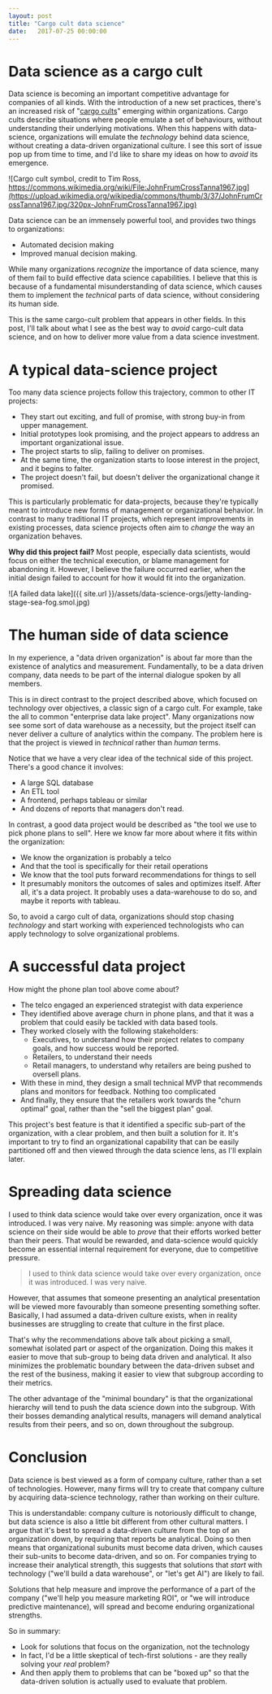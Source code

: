 ```yaml
---
layout: post
title: "Cargo cult data science"
date:   2017-07-25 00:00:00
---
```


Data science as a cargo cult
============================

Data science is becoming an important competitive advantage for companies of all kinds.
With the introduction of a new set practices, there's an increased risk of "[cargo cults](https://en.wikipedia.org/wiki/Cargo_cult_programming)" emerging within organizations. 
Cargo cults describe situations where people emulate a set of behaviours, without understanding their underlying motivations. 
When this happens with data-science, organizations will emulate the _technology_ behind data science, without creating a data-driven organizational culture.
I see this sort of issue pop up from time to time, and I'd like to share my ideas on how to _avoid_ its emergence.

![Cargo cult symbol, credit to Tim Ross, https://commons.wikimedia.org/wiki/File:JohnFrumCrossTanna1967.jpg](https://upload.wikimedia.org/wikipedia/commons/thumb/3/37/JohnFrumCrossTanna1967.jpg/320px-JohnFrumCrossTanna1967.jpg)


Data science can be an immensely powerful tool, and provides two things to organizations:

 - Automated decision making
 - Improved manual decision making.

While many organizations _recognize_ the importance of data science, many of them fail to build effective data science capabilities.
I believe that this is because of a fundamental misunderstanding of data science, which causes them to implement the _technical_ parts of data science, without considering its human side.

This is the same cargo-cult problem that appears in other fields.
In this post, I'll talk about what I see as the best way to _avoid_ cargo-cult data science, and on how to deliver more value from a data science investment.

A typical data-science project
==============================
Too many data science projects follow this trajectory, common to other IT projects:

 - They start out exciting, and full of promise, with strong buy-in from upper management.
 - Initial prototypes look promising, and the project appears to address an important organizational issue.
 - The project starts to slip, failing to deliver on promises.
 - At the same time, the organization starts to loose interest in the project, and it begins to falter.
 - The project doesn't fail, but doesn't deliver the organizational change it promised.

This is particularly problematic for data-projects, because they're typically meant to introduce new forms of management or organizational behavior.
In contrast to many traditional IT projects, which represent improvements in existing processes, data science projects often aim to _change_ the way an organization behaves.

**Why did this project fail?** Most people, especially data scientists, would focus on either the technical execution, or blame management for abandoning it.
However, I believe the failure occurred earlier, when the initial design failed to account for how it would fit into the organization.


![A failed data lake]({{ site.url }}/assets/data-science-orgs/jetty-landing-stage-sea-fog.smol.jpg)

The human side of data science
==============================
In my experience, a "data driven organization" is about far more than the existence of analytics and measurement.
Fundamentally, to be a data driven company, data needs to be part of the internal dialogue spoken by all members.

This is in direct contrast to the project described above, which focused on technology over objectives, a classic sign of a cargo cult.
For example, take the all to common "enterprise data lake project". 
Many organizations now see some sort of data warehouse as a necessity, but the project itself can never deliver a culture of analytics within the company.
The problem here is that the project is viewed in _technical_ rather than _human_ terms. 

Notice that we have a very clear idea of the technical side of this project. 
There's a good chance it involves:
 
 - A large SQL database
 - An ETL tool
 - A frontend, perhaps tableau or similar
 - And dozens of reports that managers don't read.

In contrast, a good data project would be described as "the tool we use to pick phone plans to sell".
Here we know far more about where it fits within the organization:
 
 - We know the organization is probably a telco
 - And that the tool is specifically for their retail operations
 - We know that the tool puts forward recommendations for things to sell
 - It presumably monitors the outcomes of sales and optimizes itself. After all, it's a data project.
   It probably uses a data-warehouse to do so, and maybe it reports with tableau.

So, to avoid a cargo cult of data, organizations should stop chasing _technology_ and start working with experienced technologists who can apply technology to solve organizational problems.

A successful data project
=========================

How might the phone plan tool above come about?

 - The telco engaged an experienced strategist with data experience
 - They identified above average churn in phone plans, and that it was a problem that could easily be tackled with data based tools.
 - They worked closely with the following stakeholders:
   - Executives, to understand how their project relates to company goals, and how success would be reported.
   - Retailers, to understand their needs
   - Retail managers, to understand why retailers are being pushed to oversell plans.
 - With these in mind, they design a small technical MVP that recommends plans and monitors for feedback. Nothing too complicated
 - And finally, they ensure that the retailers work towards the "churn optimal" goal, rather than the "sell the biggest plan" goal.

This project's best feature is that it identified a specific sub-part of the organization, with a clear problem, and then built a solution for it.
It's important to try to find an organizational capability that can be easily partitioned off and then viewed through the data science lens, as I'll explain later.

Spreading data science
======================

I used to think data science would take over every organization, once it was introduced. I was very naive.
My reasoning was simple: anyone with data science on their side would be able to _prove_ that their efforts worked better than their peers.
That would be rewarded, and data-science would quickly become an essential internal requirement for everyone, due to competitive pressure.

> I used to think data science would take over every organization, once it was introduced. I was very naive.

However, that assumes that someone presenting an analytical presentation will be viewed more favourably than someone presenting something softer.
Basically, I had assumed a data-driven culture exists, when in reality businesses are struggling to create that culture in the first place.

That's why the recommendations above talk about picking a small, somewhat isolated part or aspect of the organization.
Doing this makes it easier to move that sub-group to being data driven and analytical.
It also minimizes the problematic boundary between the data-driven subset and the rest of the business, making it easier to view that subgroup according to their metrics.

The other advantage of the "minimal boundary" is that the organizational hierarchy will tend to push the data science down into the subgroup.
With their bosses demanding analytical results, managers will demand analytical results from their peers, and so on, down throughout the subgroup.

Conclusion
==========

Data science is best viewed as a form of company culture, rather than a set of technologies.
However, many firms will try to create that company culture by acquiring data-science technology, rather than working on their culture.

This is understandable: company culture is notoriously difficult to change, but data science is also a little bit different from other cultural matters.
I argue that it's best to spread a data-driven culture from the top of an organization down, by requiring that reports be analytical.
Doing so then means that organizational subunits must become data driven, which causes their sub-units to become data-driven, and so on.
For companies trying to increase their analytical strength, this suggests that solutions that _start_ with technology ("we'll build a data warehouse", or "let's get AI") are likely to fail.

Solutions that help measure and improve the performance of a part of the company ("we'll help you measure marketing ROI", or "we will introduce predictive maintenance), will spread and become enduring organizational strengths.

So in summary:
 
 - Look for solutions that focus on the organization, not the technology
 - In fact, I'd be a little skeptical of tech-first solutions - are they really solving your _real_ problem?
 - And then apply them to problems that can be "boxed up" so that the data-driven solution is actually used to evaluate that problem.




